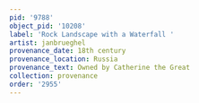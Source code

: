 ```yaml
---
pid: '9788'
object_pid: '10208'
label: 'Rock Landscape with a Waterfall '
artist: janbrueghel
provenance_date: 18th century
provenance_location: Russia
provenance_text: Owned by Catherine the Great
collection: provenance
order: '2955'
---
```

